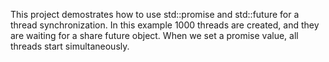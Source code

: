 This project demostrates how to use std::promise and std::future for a thread synchronization. In this example 1000 threads are created, and they are waiting for a share future object. When we set a promise value, all threads start simultaneously.
